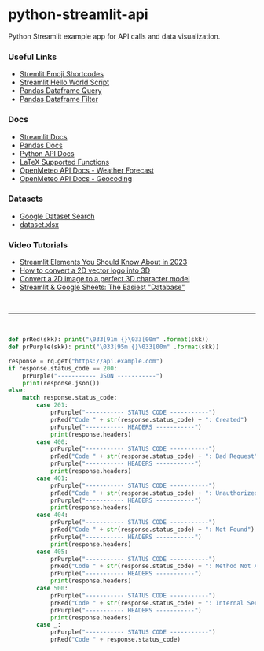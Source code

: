 # python-streamlit-api
Python Streamlit example app for API calls and data visualization.



### Useful Links
- [Stremlit Emoji Shortcodes](https://streamlit-emoji-shortcodes-streamlit-app-gwckff.streamlit.app/)
- [Streamlit Hello World Script](https://github.com/streamlit/hello)
- [Pandas Dataframe Query](https://sparkbyexamples.com/pandas/pandas-dataframe-query-examples/)
- [Pandas Dataframe Filter](https://sparkbyexamples.com/pandas/pandas-dataframe-filter/)

### Docs
- [Streamlit Docs](https://docs.streamlit.io/)
- [Pandas Docs](https://pandas.pydata.org/docs/reference/index.html#api)
- [Python API Docs](https://realpython.com/python-api/)
- [LaTeX Supported Functions](https://katex.org/docs/supported.html)
- [OpenMeteo API Docs - Weather Forecast](https://open-meteo.com/en/docs/)
- [OpenMeteo API Docs - Geocoding](https://open-meteo.com/en/docs/geocoding-api)

### Datasets
- [Google Dataset Search](https://datasetsearch.research.google.com/)
- [dataset.xlsx](https://data.mendeley.com/datasets/n47ddcz9nr/1)

### Video Tutorials
- [Streamlit Elements You Should Know About in 2023](https://www.youtube.com/watch?v=_Um12_OlGgw)
- [How to convert a 2D vector logo into 3D](https://www.youtube.com/watch?v=cJTn9P8ltKY)
- [Convert a 2D image to a perfect 3D character model](https://www.youtube.com/watch?v=gJ8Lg3KYkbI&t=2s)
- [Streamlit & Google Sheets: The Easiest "Database"](https://www.youtube.com/watch?v=HwxrXnYVIlU)


<br><hr><br>

```python
def prRed(skk): print("\033[91m {}\033[00m" .format(skk))
def prPurple(skk): print("\033[95m {}\033[00m" .format(skk))
```

```python
response = rq.get("https://api.example.com")
if response.status_code == 200:
    prPurple("----------- JSON -----------")
    print(response.json())
else:
    match response.status_code:
        case 201:
            prPurple("----------- STATUS CODE -----------")
            prRed("Code " + str(response.status_code) + ": Created")
            prPurple("----------- HEADERS -----------")
            print(response.headers)
        case 400:
            prPurple("----------- STATUS CODE -----------")
            prRed("Code " + str(response.status_code) + ": Bad Request")
            prPurple("----------- HEADERS -----------")
            print(response.headers)
        case 401:
            prPurple("----------- STATUS CODE -----------")
            prRed("Code " + str(response.status_code) + ": Unauthorized")
            prPurple("----------- HEADERS -----------")
            print(response.headers)
        case 404:
            prPurple("----------- STATUS CODE -----------")
            prRed("Code " + str(response.status_code) + ": Not Found")
            prPurple("----------- HEADERS -----------")
            print(response.headers)
        case 405:
            prPurple("----------- STATUS CODE -----------")
            prRed("Code " + str(response.status_code) + ": Method Not Allowed")
            prPurple("----------- HEADERS -----------")
            print(response.headers)
        case 500:
            prPurple("----------- STATUS CODE -----------")
            prRed("Code " + str(response.status_code) + ": Internal Server Error")
            prPurple("----------- HEADERS -----------")
            print(response.headers)
        case _:
            prPurple("----------- STATUS CODE -----------")
            prRed("Code " + response.status_code)
```
